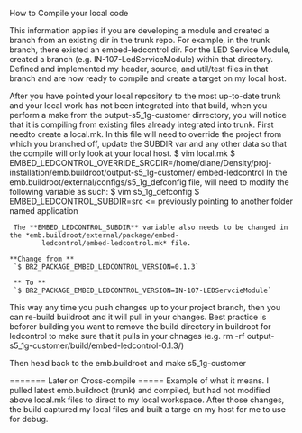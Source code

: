 How to Compile your local code

This information applies if you are developing a module and created a branch from an existing dir in the trunk repo. For example, in the trunk branch, there existed an embed-ledcontrol dir. For the LED Service Module, created a branch (e.g. IN-107-LedServiceModule) within that directory. Defined and implemented my header, source, and util/test files in that branch and are now ready to compile and create a target on my local host.

After you have pointed your local repository to the most up-to-date trunk and your local work has not been integrated into that build, when you perform a make <your project> from the output-s5_1g-customer dirrectory, you will notice that it is compiling from existing files already integrated into trunk. First needto create a local.mk. In this file will need to override the project from which you branched off, update the SUBDIR var and any other data so that the compile will only look at your local host. $ vim local.mk $ EMBED_LEDCONTROL_OVERRIDE_SRCDIR=/home/diane/Density/proj-installation/emb.buildroot/output-s5_1g-customer/ embed-ledcontrol In the emb.buildroot/external/configs/s5_1g_defconfig file, will need to modify the following variable as such: $ vim s5_1g_defconfig $ EMBED_LEDCONTROL_SUBDIR=src <= previously pointing to another folder named application

     The **EMBED_LEDCONTROL_SUBDIR** variable also needs to be changed in the *emb.buildroot/external/package/embed-                                        
            ledcontrol/embed-ledcontrol.mk* file.
            
    **Change from **
     `$ BR2_PACKAGE_EMBED_LEDCONTROL_VERSION=0.1.3`
     
     ** To **
     `$ BR2_PACKAGE_EMBED_LEDCONTROL_VERSION=IN-107-LEDServcieModule`

This way any time you push changes up to your project branch, then you can re-build buildroot and it will pull in your changes. Best practice is beforer building you want to remove the build directory in buildroot for ledcontrol to make sure that it pulls in your chnages (e.g. rm -rf output-s5_1g-customer/build/embed-ledcontrol-0.1.3/)

Then head back to the emb.buildroot and make s5_1g-customer

======= Later on Cross-compile ===== Example of what it means. I pulled latest emb.buildroot (trunk) and compiled, but had not modified above local.mk files to direct to my local workspace. After those changes, the build captured my local files and built a targe on my host for me to use for debug.
